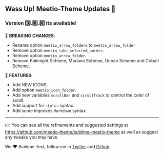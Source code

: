 ## Wass Up! Meetio-Theme Updates 🎁

### Version 3️⃣.0️⃣.0️⃣ its available!

🧨 **BREAKING CHANGES**:

* Rename option `meetio_arrow_folders` to `meetio_arrow_folder`.
* Remove option `meetio_tabs_selected_border`.
* Remove option `meetio_arrow_folder`.
* Remove Palenight Scheme, Mariana Scheme, Ocean Scheme and Cobalt Scheme.

📣 **FEATURES**:

* Add NEW ICONS.
* Add option `meetio_icon_folder`.
* Add new variables `scrollBar` and `scrollTrack` to control the color of scroll.
* Add support for  `stylus` syntax.
* Add some improves `Markdown` syntax.

---

👉 You can see all the refinements and suggested settings at https://github.com/meetio-theme/sublime-meetio-theme
as well as suggest any tweaks you may have.

We ♥️ Sublime Text, follow me in [Twitter](https://twitter.com/mauroreisviera) and
[Github](https://github.com/mauroreisvieira/)
